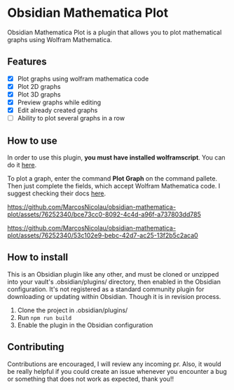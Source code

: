 # Obsidian Mathematica Plot

Obsidian Mathematica Plot is a plugin that allows you to plot mathematical graphs using Wolfram Mathematica.

## Features

-   [x] Plot graphs using wolfram mathematica code
-   [x] Plot 2D graphs
-   [x] Plot 3D graphs
-   [x] Preview graphs while editing
-   [x] Edit already created graphs
-   [ ] Ability to plot several graphs in a row

## How to use

In order to use this plugin, **you must have installed wolframscript**. You can do it [here](https://reference.wolfram.com/language/workflow/InstallWolframScript.html).

To plot a graph, enter the command **Plot Graph** on the command pallete. Then just complete the fields, which accept Wolfram Mathematica code. I suggest checking their docs [here](https://reference.wolfram.com/language/guide/FunctionVisualization.html).

https://github.com/MarcosNicolau/obsidian-mathematica-plot/assets/76252340/bce73cc0-8092-4c4d-a96f-a737803dd785

https://github.com/MarcosNicolau/obsidian-mathematica-plot/assets/76252340/53c102e9-bebc-42d7-ac25-13f2b5c2aca0

## How to install

This is an Obsidian plugin like any other, and must be cloned or unzipped into your vault's .obsidian/plugins/ directory, then enabled in the Obsidian configuration. It's not registered as a standard community plugin for downloading or updating within Obsidian. Though it is in revision process.

1. Clone the project in .obsidian/plugins/
2. Run `npm run build`
3. Enable the plugin in the Obsidian configuration

## Contributing

Contributions are encouraged, I will review any incoming pr. Also, it would be really helpful if you could create an issue whenever you encounter a bug or something that does not work as expected, thank you!!
